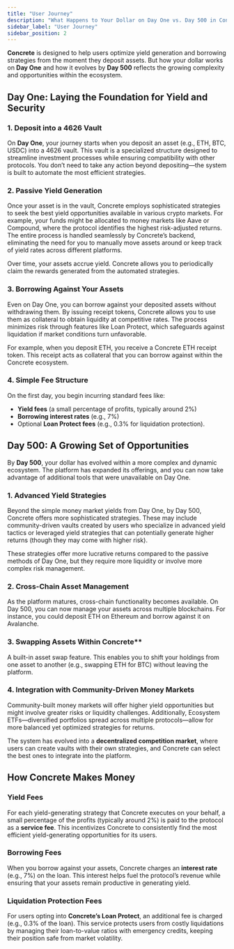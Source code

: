 ```yaml
---
title: "User Journey"
description: "What Happens to Your Dollar on Day One vs. Day 500 in Concrete?"
sidebar_label: "User Journey"
sidebar_position: 2
---
```


**Concrete** is designed to help users optimize yield generation and borrowing strategies from the moment they deposit assets. But how your dollar works on **Day One** and how it evolves by **Day 500** reflects the growing complexity and opportunities within the ecosystem.

## Day One: Laying the Foundation for Yield and Security

### 1. Deposit into a 4626 Vault
On **Day One**, your journey starts when you deposit an asset (e.g., ETH, BTC, USDC) into a 4626 vault. This vault is a specialized structure designed to streamline investment processes while ensuring compatibility with other protocols. You don’t need to take any action beyond depositing—the system is built to automate the most efficient strategies.

### 2. Passive Yield Generation
Once your asset is in the vault, Concrete employs sophisticated strategies to seek the best yield opportunities available in various crypto markets. For example, your funds might be allocated to money markets like Aave or Compound, where the protocol identifies the highest risk-adjusted returns. The entire process is handled seamlessly by Concrete’s backend, eliminating the need for you to manually move assets around or keep track of yield rates across different platforms.

Over time, your assets accrue yield. Concrete allows you to periodically claim the rewards generated from the automated strategies.

### 3. Borrowing Against Your Assets

Even on Day One, you can borrow against your deposited assets without withdrawing them. By issuing receipt tokens, Concrete allows you to use them as collateral to obtain liquidity at competitive rates. The process minimizes risk through features like Loan Protect, which safeguards against liquidation if market conditions turn unfavorable.

For example, when you deposit ETH, you receive a Concrete ETH receipt token. This receipt acts as collateral that you can borrow against within the Concrete ecosystem.

### 4. Simple Fee Structure
On the first day, you begin incurring standard fees like:
- **Yield fees** (a small percentage of profits, typically around 2%)
- **Borrowing interest rates** (e.g., 7%)
- Optional **Loan Protect fees** (e.g., 0.3% for liquidation protection).

## Day 500: A Growing Set of Opportunities

By **Day 500**, your dollar has evolved within a more complex and dynamic ecosystem. The platform has expanded its offerings, and you can now take advantage of additional tools that were unavailable on Day One.

### 1. Advanced Yield Strategies
Beyond the simple money market yields from Day One, by Day 500, Concrete offers more sophisticated strategies. These may include community-driven vaults created by users who specialize in advanced yield tactics or leveraged yield strategies that can potentially generate higher returns (though they may come with higher risk).

These strategies offer more lucrative returns compared to the passive methods of Day One, but they require more liquidity or involve more complex risk management.

### 2. Cross-Chain Asset Management
As the platform matures, cross-chain functionality becomes available. On Day 500, you can now manage your assets across multiple blockchains. For instance, you could deposit ETH on Ethereum and borrow against it on Avalanche.

### 3. Swapping Assets Within Concrete**
A built-in asset swap feature. This enables you to shift your holdings from one asset to another (e.g., swapping ETH for BTC) without leaving the platform.

### 4. Integration with Community-Driven Money Markets
Community-built money markets will offer higher yield opportunities but might involve greater risks or liquidity challenges. Additionally, Ecosystem ETFs—diversified portfolios spread across multiple protocols—allow for more balanced yet optimized strategies for returns.

The system has evolved into a **decentralized competition market**, where users can create vaults with their own strategies, and Concrete can select the best ones to integrate into the platform.

## How Concrete Makes Money

### Yield Fees
For each yield-generating strategy that Concrete executes on your behalf, a small percentage of the profits (typically around 2%) is paid to the protocol as a **service fee**. This incentivizes Concrete to consistently find the most efficient yield-generating opportunities for its users.

### Borrowing Fees
When you borrow against your assets, Concrete charges an **interest rate** (e.g., 7%) on the loan. This interest helps fuel the protocol’s revenue while ensuring that your assets remain productive in generating yield.

### Liquidation Protection Fees
For users opting into **Concrete’s Loan Protect**, an additional fee is charged (e.g., 0.3% of the loan). This service protects users from costly liquidations by managing their loan-to-value ratios with emergency credits, keeping their position safe from market volatility.

